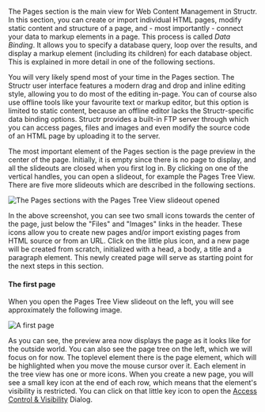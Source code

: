 The Pages section is the main view for Web Content Management in Structr. In this section, you can create or import individual HTML pages, modify static content and structure of a page, and - most importantly - connect your data to markup elements in a page. This process is called *Data Binding*. It allows you to specify a database query, loop over the results, and display a markup element (including its children) for each database object. This is explained in more detail in one of the following sections.

You will very likely spend most of your time in the Pages section. The Structr user interface features a modern drag and drop and inline editing style, allowing you to do most of the editing in-page. You can of course also use offline tools like your favourite text or markup editor, but this option is limited to static content, because an offline editor lacks the Structr-specific data binding options. Structr provides a built-in FTP server through which you can access pages, files and images and even modify the source code of an HTML page by uploading it to the server.

The most important element of the Pages section is the page preview in the center of the page. Initially, it is empty since there is no page to display, and all the slideouts are closed when you first log in. By clicking on one of the vertical handles, you can open a slideout, for example the Pages Tree View. There are five more slideouts which are described in the following sections.

<img src="/StructrPagesTreeView.png_thumb_300x169" class="zoomable" alt="The Pages sections with the Pages Tree View slideout opened" />

In the above screenshot, you can see two small icons towards the center of the page, just below the "Files" and "Images" links in the header. These icons allow you to create new pages and/or import existing pages from HTML source or from an URL. Click on the little plus icon, and a new page will be created from scratch, initialized with a head, a body, a title and a paragraph element. This newly created page will serve as starting point for the next steps in this section.

#### The first page

When you open the Pages Tree View slideout on the left, you will see approximately the following image.

<img src="/PageElement.png_thumb_300x173" class="zoomable" alt="A first page" />

As you can see, the preview area now displays the page as it looks like for the outside world. You can also see the page tree on the left, which we will focus on for now. The toplevel element there is the page element, which will be highlighted when you move the mouse cursor over it. Each element in the tree view has one or more icons. When you create a new page, you will see a small key icon at the end of each row, which means that the element's visibility is restricted. You can click on that little key icon to open the <a href="#Access Control & Visibility">Access Control & Visibility</a> Dialog.
